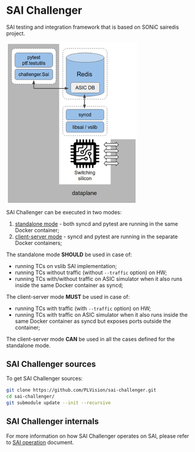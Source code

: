 # SAI Challenger
SAI testing and integration framework that is based on SONiC sairedis project.

<a href="url"><img src="img/sai-challenger.png" align="center" width="350" ></a>


SAI Challenger can be executed in two modes:
1. [standalone mode](docs/standalone_mode.md) - both syncd and pytest are running in the same Docker container;
2. [client-server mode](docs/client_server_mode.md) - syncd and pytest are running in the separate Docker containers;

The standalone mode **SHOULD** be used in case of:
- running TCs on vslib SAI implementation;
- running TCs without traffic (without `--traffic` option) on HW;
- running TCs with/without traffic on ASIC simulator when it also runs inside the same Docker container as syncd;

The client-server mode **MUST** be used in case of:
- running TCs with traffic (with `--traffic` option) on HW;
- running TCs with traffic on ASIC simulator when it also runs inside the same Docker container as syncd but exposes ports outside the container;

The client-server mode **CAN** be used in all the cases defined for the standalone mode.

## SAI Challenger sources

To get SAI Challenger sources:
```sh
git clone https://github.com/PLVision/sai-challenger.git
cd sai-challenger/
git submodule update --init --recursive
```

## SAI Challenger internals

For more information on how SAI Challenger operates on SAI, please refer to [SAI operation](docs/sai_operation.md) document.

